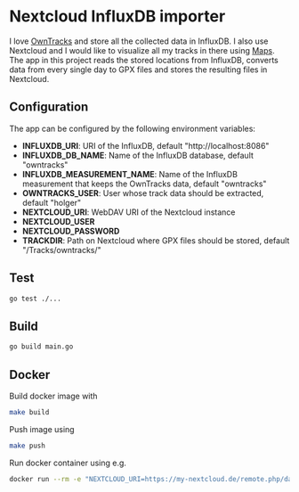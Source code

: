 # Nextcloud InfluxDB importer

I love [OwnTracks](https://owntracks.org/) and store all the collected data in InfluxDB. I also use Nextcloud and I would like to visualize all my tracks in there using [Maps](https://apps.nextcloud.com/apps/maps). 
The app in this project reads the stored locations from InfluxDB, converts data from every single
day to GPX files and stores the resulting files in Nextcloud.

## Configuration

The app can be configured by the following environment variables:

* **INFLUXDB_URI**: URI of the InfluxDB, default "http://localhost:8086"
* **INFLUXDB_DB_NAME**: Name of the InfluxDB database, default "owntracks"
* **INFLUXDB_MEASUREMENT_NAME**: Name of the InfluxDB measurement that keeps the OwnTracks data, default "owntracks"
* **OWNTRACKS_USER**: User whose track data should be extracted, default "holger"
* **NEXTCLOUD_URI**: WebDAV URI of the Nextcloud instance
* **NEXTCLOUD_USER**
* **NEXTCLOUD_PASSWORD**
* **TRACKDIR**: Path on Nextcloud where GPX files should be stored, default "/Tracks/owntracks/"

## Test

```bash
go test ./...
```

## Build 

```bash
go build main.go
```

## Docker

Build docker image with

```bash
make build
```

Push image using

```bash
make push
```

Run docker container using e.g.

```bash
docker run --rm -e "NEXTCLOUD_URI=https://my-nextcloud.de/remote.php/dav/files/holger/" -e "NEXTCLOUD_USER=holger" -e "NEXTCLOUD_PASSWORD=password" ghcr.io/windsource/nextcloud-influxdb-tracks-importer
```
